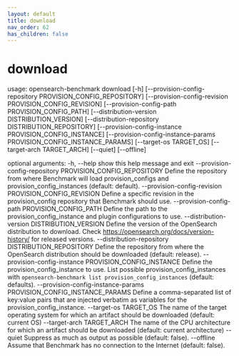 ```yaml
---
layout: default
title: download
nav_order: 62
has_children: false
---
```


# download

usage: opensearch-benchmark download [-h] [--provision-config-repository PROVISION_CONFIG_REPOSITORY] [--provision-config-revision PROVISION_CONFIG_REVISION] [--provision-config-path PROVISION_CONFIG_PATH]
                                     [--distribution-version DISTRIBUTION_VERSION] [--distribution-repository DISTRIBUTION_REPOSITORY] [--provision-config-instance PROVISION_CONFIG_INSTANCE]
                                     [--provision-config-instance-params PROVISION_CONFIG_INSTANCE_PARAMS] [--target-os TARGET_OS] [--target-arch TARGET_ARCH] [--quiet] [--offline]

optional arguments:
  -h, --help            show this help message and exit
  --provision-config-repository PROVISION_CONFIG_REPOSITORY
                        Define the repository from where Benchmark will load provision_configs and provision_config_instances (default: default).
  --provision-config-revision PROVISION_CONFIG_REVISION
                        Define a specific revision in the provision_config repository that Benchmark should use.
  --provision-config-path PROVISION_CONFIG_PATH
                        Define the path to the provision_config_instance and plugin configurations to use.
  --distribution-version DISTRIBUTION_VERSION
                        Define the version of the OpenSearch distribution to download. Check https://opensearch.org/docs/version-history/ for released versions.
  --distribution-repository DISTRIBUTION_REPOSITORY
                        Define the repository from where the OpenSearch distribution should be downloaded (default: release).
  --provision-config-instance PROVISION_CONFIG_INSTANCE
                        Define the provision_config_instance to use. List possible provision_config_instances with `opensearch-benchmark list provision_config_instances` (default: defaults).
  --provision-config-instance-params PROVISION_CONFIG_INSTANCE_PARAMS
                        Define a comma-separated list of key:value pairs that are injected verbatim as variables for the provision_config_instance.
  --target-os TARGET_OS
                        The name of the target operating system for which an artifact should be downloaded (default: current OS)
  --target-arch TARGET_ARCH
                        The name of the CPU architecture for which an artifact should be downloaded (default: current architecture)
  --quiet               Suppress as much as output as possible (default: false).
  --offline             Assume that Benchmark has no connection to the Internet (default: false).